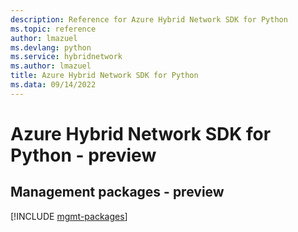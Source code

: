 ```yaml
---
description: Reference for Azure Hybrid Network SDK for Python
ms.topic: reference
author: lmazuel
ms.devlang: python
ms.service: hybridnetwork
ms.author: lmazuel
title: Azure Hybrid Network SDK for Python
ms.data: 09/14/2022
---
```

# Azure Hybrid Network SDK for Python - preview

## Management packages - preview
[!INCLUDE [mgmt-packages](hybrid-network-mgmt-index.md)]
